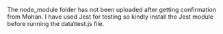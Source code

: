 The node_module folder has not been uploaded after getting confirmation from Mohan.
I have used Jest for testing so kindly install the Jest module before running the data\test.js file.

